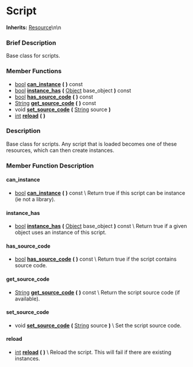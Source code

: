 #  Script  
**Inherits:** [Resource](class_resource)\\n\\n
###  Brief Description  
Base class for scripts.

###  Member Functions 
  * [bool](class_bool)  **[can_instance](#can_instance)**  **(** **)** const
  * [bool](class_bool)  **[instance_has](#instance_has)**  **(** [Object](class_object) base_object  **)** const
  * [bool](class_bool)  **[has_source_code](#has_source_code)**  **(** **)** const
  * [String](class_string)  **[get_source_code](#get_source_code)**  **(** **)** const
  * void  **[set_source_code](#set_source_code)**  **(** [String](class_string) source  **)**
  * [int](class_int)  **[reload](#reload)**  **(** **)**

###  Description  
Base class for scripts. Any script that is loaded becomes one of these resources, which can then create instances.

###  Member Function Description  

#### <a name="can_instance">can_instance</a>
  * [bool](class_bool)  **[can_instance](#can_instance)**  **(** **)** const
\\
Return true if this script can be instance (ie not a library).

#### <a name="instance_has">instance_has</a>
  * [bool](class_bool)  **[instance_has](#instance_has)**  **(** [Object](class_object) base_object  **)** const
\\
Return true if a given object uses an instance of this script.

#### <a name="has_source_code">has_source_code</a>
  * [bool](class_bool)  **[has_source_code](#has_source_code)**  **(** **)** const
\\
Return true if the script contains source code.

#### <a name="get_source_code">get_source_code</a>
  * [String](class_string)  **[get_source_code](#get_source_code)**  **(** **)** const
\\
Return the script source code (if available).

#### <a name="set_source_code">set_source_code</a>
  * void  **[set_source_code](#set_source_code)**  **(** [String](class_string) source  **)**
\\
Set the script source code.

#### <a name="reload">reload</a>
  * [int](class_int)  **[reload](#reload)**  **(** **)**
\\
Reload the script. This will fail if there are existing instances.
